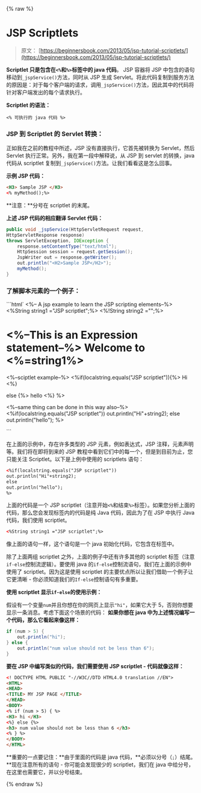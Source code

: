 {% raw %}

# JSP Scriptlets

> 原文： [https://beginnersbook.com/2013/05/jsp-tutorial-scriptlets/](https://beginnersbook.com/2013/05/jsp-tutorial-scriptlets/)

**Scriptlet 只是包含在`<%`和`%>`标签中的 java 代码**。 JSP 容器将 JSP 中包含的语句移动到`_jspService()`方法，同时从 JSP 生成 Servlet。将此代码复制到服务方法的原因是：对于每个客户端的请求，调用`_jspService()`方法，因此其中的代码将针对客户端发出的每个请求执行。

**Scriptlet 的语法：**

`<% 可执行的 java 代码 %>`

### JSP 到 Scriptlet 的 Servlet 转换：

正如我在之前的教程中所述，JSP 没有直接执行，它首先被转换为 Servlet，然后 Servlet 执行正常。另外，我在第一段中解释说，从 JSP 到 servlet 的转换，java 代码从 scriptlet 复制到`_jspService()`方法。让我们看看这是怎么回事。

**示例 JSP 代码：**

```html
<H3> Sample JSP </H3>
<% myMethod();%>
```
            

**注意：**分号在 scriptlet 的末尾。

**上述 JSP 代码的相应翻译 Servlet 代码：**

```java
public void _jspService(HttpServletRequest request,
HttpServletResponse response)
throws ServletException, IOException {
    response.setContentType("text/html");
    HttpSession session = request.getSession();
    JspWriter out = response.getWriter();
    out.println("<H2>Sample JSP</H2>");
    myMethod();
}
```

### **了解脚本元素的一个例子：**

```html`
<%– A jsp example to learn the JSP scripting elements–%>
<%String string1 ="JSP scriptlet";%>
<%!String string2 ="";%>
<html>
<head>
<title> JSP page: Welcome </title>
</head>
<body>
<h1>
<%–This is an Expression statement–%>
Welcome to <%=string1%>
</h1>

<%–sciptlet example–%>
<%if(localstring.equals("JSP scriptlet")){%>
Hi
<%}

else {%>
hello
<%} %>

<%–same thing can be done in this way also–%>
<%if(localstring.equals("JSP scriptlet"))
out.println("Hi"+string2);
else
out.println("hello");
%>
</body>
</html>
```

在上面的示例中，存在许多类型的 JSP 元素，例如表达式，JSP 注释，元素声明等。我们将在即将到来的 JSP 教程中看到它们中的每一个，但是到目前为止，您只能关注 Scriptlet。以下是上例中使用的 scriptlets 语句：

```html
<%if(localstring.equals("JSP scriptlet"))
out.println("Hi"+string2);
else
out.println("hello");
%>
```

上面的代码是一个 JSP scriptlet（注意开始`<%`和结束`%>`标签）。如果您分析上面的代码，那么您会发现标签内的代码是纯 Java 代码，因此为了在 JSP 中执行 Java 代码，我们使用 scriptlet。

```html
<%String string1 ="JSP scriptlet";%>
```

像上面的语句一样，这个语句是一个 java 初始化代码，它包含在标签中。

除了上面两组 scriptlet 之外，上面的例子中还有许多其他的 scriptlet 标签（注意`if-else`控制流逻辑）。要使用 java 的`if-else`控制流语句，我们在上面的示例中使用了 scriptlet。因为这是使用 scriptlet 的主要优点所以让我们借助一个例子让它更清晰 - 你必须知道我们的`If-else`控制语句有多重要。

**使用 scriptlet 显示`if-else`的使用示例：**

假设有一个变量`num`并且你想在你的网页上显示`"hi"`，如果它大于 5，否则你想要显示一条消息。考虑下面这个场景的代码：
**如果你想在 java 中为上述情况编写一个代码，那么它看起来像这样：**

```java
if (num > 5) {
    out.println("hi");  
} else {
    out.println("num value should not be less than 6");
}
```

**要在 JSP 中编写类似的代码，我们需要使用 JSP scriptlet - 代码就像这样：**

```html
<! DOCTYPE HTML PUBLIC "-//W3C//DTD HTML4.0 translation //EN">
<HTML>
<HEAD>
<TITLE> MY JSP PAGE </TITLE>
</HEAD>
<BODY>
<% if (num > 5) { %>
<H3> hi </H3>
<%} else {%>
<h3> num value should not be less than 6 </h3>
<% } %>
</BODY>
</HTML>
```

**重要的一点要记住：**由于里面的代码是 java 代码，**必须以分号（`;`）结尾。**现在注意所有的语句 - 你可能会发现很少的 scriptlet，我们在 java 中给分号，在这里也需要它，并以分号结束。

{% endraw %}